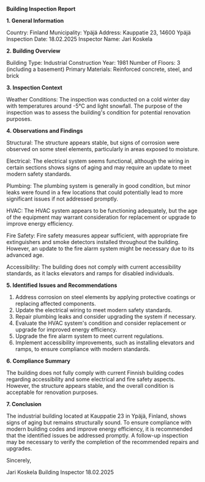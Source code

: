  **Building Inspection Report**

**1. General Information**

Country: Finland
Municipality: Ypäjä
Address: Kauppatie 23, 14600 Ypäjä
Inspection Date: 18.02.2025
Inspector Name: Jari Koskela

**2. Building Overview**

Building Type: Industrial
Construction Year: 1981
Number of Floors: 3 (including a basement)
Primary Materials: Reinforced concrete, steel, and brick

**3. Inspection Context**

Weather Conditions: The inspection was conducted on a cold winter day with temperatures around -5°C and light snowfall. The purpose of the inspection was to assess the building's condition for potential renovation purposes.

**4. Observations and Findings**

Structural: The structure appears stable, but signs of corrosion were observed on some steel elements, particularly in areas exposed to moisture.

Electrical: The electrical system seems functional, although the wiring in certain sections shows signs of aging and may require an update to meet modern safety standards.

Plumbing: The plumbing system is generally in good condition, but minor leaks were found in a few locations that could potentially lead to more significant issues if not addressed promptly.

HVAC: The HVAC system appears to be functioning adequately, but the age of the equipment may warrant consideration for replacement or upgrade to improve energy efficiency.

Fire Safety: Fire safety measures appear sufficient, with appropriate fire extinguishers and smoke detectors installed throughout the building. However, an update to the fire alarm system might be necessary due to its advanced age.

Accessibility: The building does not comply with current accessibility standards, as it lacks elevators and ramps for disabled individuals.

**5. Identified Issues and Recommendations**

1. Address corrosion on steel elements by applying protective coatings or replacing affected components.
2. Update the electrical wiring to meet modern safety standards.
3. Repair plumbing leaks and consider upgrading the system if necessary.
4. Evaluate the HVAC system's condition and consider replacement or upgrade for improved energy efficiency.
5. Upgrade the fire alarm system to meet current regulations.
6. Implement accessibility improvements, such as installing elevators and ramps, to ensure compliance with modern standards.

**6. Compliance Summary**

The building does not fully comply with current Finnish building codes regarding accessibility and some electrical and fire safety aspects. However, the structure appears stable, and the overall condition is acceptable for renovation purposes.

**7. Conclusion**

The industrial building located at Kauppatie 23 in Ypäjä, Finland, shows signs of aging but remains structurally sound. To ensure compliance with modern building codes and improve energy efficiency, it is recommended that the identified issues be addressed promptly. A follow-up inspection may be necessary to verify the completion of the recommended repairs and upgrades.

Sincerely,

Jari Koskela
Building Inspector
18.02.2025